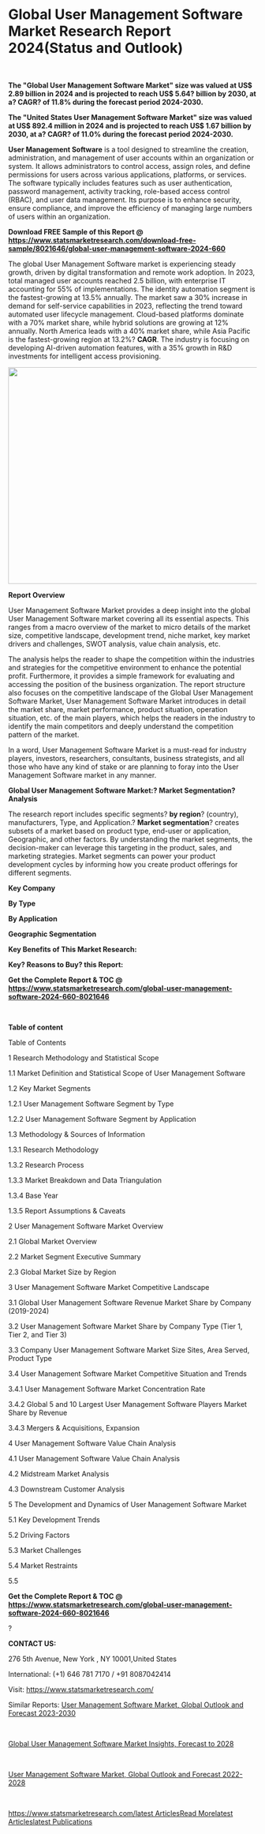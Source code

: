 <h1>Global User Management Software Market Research Report 2024(Status and Outlook)</h1><br/><p><strong>The "Global User Management Software Market" size was valued at US$ 2.89 billion in 2024 and is projected to reach US$ 5.64? billion by 2030, at a? <strong>CAGR</strong>? of 11.8% during the forecast period 2024-2030.</strong></p>
 
 
 
 <p><strong>The "United States User Management Software Market" size was valued at US$ 892.4 million in 2024 and is projected to reach US$ 1.67 billion by 2030, at a? <strong>CAGR</strong>? of 11.0% during the forecast period 2024-2030.</strong></p>
 
 
 
 <p><strong>User Management Software</strong> is a tool designed to streamline the creation, administration, and management of user accounts within an organization or system. It allows administrators to control access, assign roles, and define permissions for users across various applications, platforms, or services. The software typically includes features such as user authentication, password management, activity tracking, role-based access control (RBAC), and user data management. Its purpose is to enhance security, ensure compliance, and improve the efficiency of managing large numbers of users within an organization.</p>
 
 
 
 <p><strong>Download FREE Sample of this Report @ <a href="https://www.statsmarketresearch.com/download-free-sample/8021646/global-user-management-software-2024-660">https://www.statsmarketresearch.com/download-free-sample/8021646/global-user-management-software-2024-660</a></strong></p>
 
 
 
 <p>The global User Management Software market is experiencing steady growth, driven by digital transformation and remote work adoption. In 2023, total managed user accounts reached 2.5 billion, with enterprise IT accounting for 55% of implementations. The identity automation segment is the fastest-growing at 13.5% annually. The market saw a 30% increase in demand for self-service capabilities in 2023, reflecting the trend toward automated user lifecycle management. Cloud-based platforms dominate with a 70% market share, while hybrid solutions are growing at 12% annually. North America leads with a 40% market share, while Asia Pacific is the fastest-growing region at 13.2%? <strong><strong>CAGR</strong></strong>. The industry is focusing on developing AI-driven automation features, with a 35% growth in R&D investments for intelligent access provisioning.</p>
 
 
 
 <p><img alt="" src="https://www.24marketreports.com/assets/report-images/UserManagementSoftwareMarket.png" style="height:439px; width:731px" /></p>
 
 
 
 <p><strong>Report Overview</strong></p>
 
 
 
 <p>User Management Software Market provides a deep insight into the global User Management Software market covering all its essential aspects. This ranges from a macro overview of the market to micro details of the market size, competitive landscape, development trend, niche market, key market drivers and challenges, SWOT analysis, value chain analysis, etc.</p>
 
 
 
 <p>The analysis helps the reader to shape the competition within the industries and strategies for the competitive environment to enhance the potential profit. Furthermore, it provides a simple framework for evaluating and accessing the position of the business organization. The report structure also focuses on the competitive landscape of the Global User Management Software Market, User Management Software Market introduces in detail the market share, market performance, product situation, operation situation, etc. of the main players, which helps the readers in the industry to identify the main competitors and deeply understand the competition pattern of the market.</p>
 
 
 
 <p>In a word, User Management Software Market is a must-read for industry players, investors, researchers, consultants, business strategists, and all those who have any kind of stake or are planning to foray into the User Management Software market in any manner.</p>
 
 
 
 <p><strong>Global User Management Software Market:? Market Segmentation? Analysis</strong></p>
 
 
 
 <p>The research report includes specific segments? <strong>by region</strong>? (country), manufacturers, Type, and Application.? <strong>Market segmentation</strong>? creates subsets of a market based on product type, end-user or application, Geographic, and other factors. By understanding the market segments, the decision-maker can leverage this targeting in the product, sales, and marketing strategies. Market segments can power your product development cycles by informing how you create product offerings for different segments.</p>
 
 
 
 <p><strong>Key Company</strong></p>
 
 
 
 <p><strong>By Type</strong></p>
 
 
 
 <p><strong><strong>By Application</strong></strong></p>
 
 
 
 <p><strong>Geographic Segmentation</strong></p>
 
 
 
 <p><strong>Key Benefits of This Market Research:</strong></p>
 
 
 
 <p><strong>Key? <strong>Reasons to Buy</strong>? this Report:</strong></p>
 
 
 
 <div><b>Get the Complete Report & TOC @ <a href="https://www.statsmarketresearch.com/global-user-management-software-2024-660-8021646">https://www.statsmarketresearch.com/global-user-management-software-2024-660-8021646</a></b></div>
 
 
 
 <p><br />
 
 <b>Table of content</b></p>
 
 
 
 <p>Table of Contents<br />
 
 1 Research Methodology and Statistical Scope<br />
 
 1.1 Market Definition and Statistical Scope of User Management Software<br />
 
 1.2 Key Market Segments<br />
 
 1.2.1 User Management Software Segment by Type<br />
 
 1.2.2 User Management Software Segment by Application<br />
 
 1.3 Methodology & Sources of Information<br />
 
 1.3.1 Research Methodology<br />
 
 1.3.2 Research Process<br />
 
 1.3.3 Market Breakdown and Data Triangulation<br />
 
 1.3.4 Base Year<br />
 
 1.3.5 Report Assumptions & Caveats<br />
 
 2 User Management Software Market Overview<br />
 
 2.1 Global Market Overview<br />
 
 2.2 Market Segment Executive Summary<br />
 
 2.3 Global Market Size by Region<br />
 
 3 User Management Software Market Competitive Landscape<br />
 
 3.1 Global User Management Software Revenue Market Share by Company (2019-2024)<br />
 
 3.2 User Management Software Market Share by Company Type (Tier 1, Tier 2, and Tier 3)<br />
 
 3.3 Company User Management Software Market Size Sites, Area Served, Product Type<br />
 
 3.4 User Management Software Market Competitive Situation and Trends<br />
 
 3.4.1 User Management Software Market Concentration Rate<br />
 
 3.4.2 Global 5 and 10 Largest User Management Software Players Market Share by Revenue<br />
 
 3.4.3 Mergers & Acquisitions, Expansion<br />
 
 4 User Management Software Value Chain Analysis<br />
 
 4.1 User Management Software Value Chain Analysis<br />
 
 4.2 Midstream Market Analysis<br />
 
 4.3 Downstream Customer Analysis<br />
 
 5 The Development and Dynamics of User Management Software Market<br />
 
 5.1 Key Development Trends<br />
 
 5.2 Driving Factors<br />
 
 5.3 Market Challenges<br />
 
 5.4 Market Restraints<br />
 
 5.5</p>
 
 
 
 <div><b>Get the Complete Report & TOC @ <a href="https://www.statsmarketresearch.com/global-user-management-software-2024-660-8021646">https://www.statsmarketresearch.com/global-user-management-software-2024-660-8021646</a></b></div>
 
 
 
 <p>? </p>
 
 
 
 <p><b>CONTACT US:</b><br />
 
 276 5th Avenue, New York , NY 10001,United States<br />
 
 International: (+1) 646 781 7170 / +91 8087042414<br />
 
 Visit: <a href="https://www.statsmarketresearch.com/">https://www.statsmarketresearch.com/</a><br />
 
 Similar Reports: <a href="https://www.statsmarketresearch.com/global-user-management-software-2024-660-8021646">User Management Software Market, Global Outlook and Forecast 2023-2030</a><br />
 
 <br />
 
 <a href="https://www.statsmarketresearch.com/global-user-management-software-2024-660-8021646">Global User Management Software Market Insights, Forecast to 2028</a><br />
 
 <br />
 
 <a href="https://www.statsmarketresearch.com/global-user-management-software-2024-660-8021646">User Management Software Market, Global Outlook and Forecast 2022-2028</a><br />
 
 <br />
 
 <a href="https://gyeongbokgung.com">https://www.statsmarketresearch.com/</a><a href="https://hallyeomaritime.com">latest Articles</a><a href="https://jingwansa.com">Read More</a><a href="https://nguoiviet.jp/">latest Articles</a><a href="https://www.intelmarketresearch.com/">latest Publications</a></p>